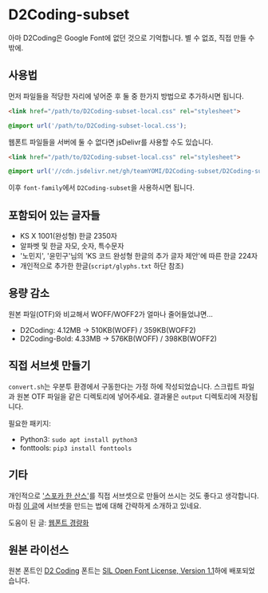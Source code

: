# D2Coding-subset
아마 D2Coding은 Google Font에 없던 것으로 기억합니다. 별 수 없죠, 직접 만들 수 밖에.

## 사용법
먼저 파일들을 적당한 자리에 넣어준 후 둘 중 한가지 방법으로 추가하시면 됩니다.
```html
<link href="/path/to/D2Coding-subset-local.css" rel="stylesheet">
```
```css
@import url('/path/to/D2Coding-subset-local.css');
```
웹폰트 파일들을 서버에 둘 수 없다면 jsDelivr를 사용할 수도 있습니다.
```html
<link href="/path/to/D2Coding-subset-local.css" rel="stylesheet">
```
```css
@import url('//cdn.jsdelivr.net/gh/teamYOMI/D2Coding-subset/D2Coding-subset-web.css');
```
이후 `font-family`에서 `D2Coding-subset`을 사용하시면 됩니다.

## 포함되어 있는 글자들

* KS X 1001(완성형) 한글 2350자
* 알파벳 및 한글 자모, 숫자, 특수문자
* '노민지', '윤민구'님의 'KS 코드 완성형 한글의 추가 글자 제안'에 따른 한글 224자
* 개인적으로 추가한 한글(`script/glyphs.txt` 하단 참조)

## 용량 감소
원본 파일(OTF)와 비교해서 WOFF/WOFF2가 얼마나 줄어들었냐면...

* D2Coding: 4.12MB → 510KB(WOFF) / 359KB(WOFF2)
* D2Coding-Bold: 4.33MB → 576KB(WOFF) / 398KB(WOFF2)

## 직접 서브셋 만들기
`convert.sh`는 우분투 환경에서 구동한다는 가정 하에 작성되었습니다. 스크립트 파일과 원본 OTF 파일을 같은 디렉토리에 넣어주세요. 결과물은 `output` 디렉토리에 저장됩니다.
  
필요한 패키지:
* Python3: `sudo apt install python3`
* fonttools: `pip3 install fonttools`

## 기타
개인적으로 ['스포카 한 산스'](https://spoqa.github.io/spoqa-han-sans/ko-KR/)를 직접 서브셋으로 만들어 쓰시는 것도 좋다고 생각합니다. 마침 [이 글](https://spoqa.github.io/2017/02/15/using-shs-as-webfonts.html)에 서브셋을 만드는 법에 대해 간략하게 소개하고 있네요.
  
도움이 된 글: [웹폰트 경량화](https://www.44bits.io/ko/post/optimization_webfont_with_pyftsubnet)

## 원본 라이선스
원본 폰트인 [D2 Coding](https://github.com/naver/d2codingfont) 폰트는 [SIL Open Font License, Version 1.1](https://github.com/naver/d2codingfont/wiki/Open-Font-License)하에 배포되었습니다.
